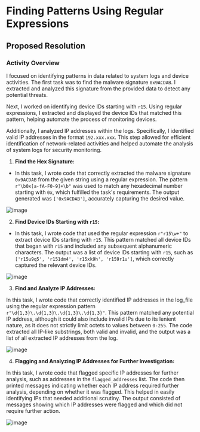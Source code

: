 # Finding Patterns Using Regular Expressions

## Proposed Resolution

### Activity Overview

I focused on identifying patterns in data related to system logs and device activities. The first task was to find the malware signature `0x9ACDAB`. I extracted and analyzed this signature from the provided data to detect any potential threats.

Next, I worked on identifying device IDs starting with `r15`. Using regular expressions, I extracted and displayed the device IDs that matched this pattern, helping automate the process of monitoring devices.

Additionally, I analyzed IP addresses within the logs. Specifically, I identified valid IP addresses in the format `192.xxx.xxx`. This step allowed for efficient identification of network-related activities and helped automate the analysis of system logs for security monitoring.

1. **Find the Hex Signature:**

- In this task, I wrote code that correctly extracted the malware signature `0x9ACDAB` from the given string using a regular expression. The pattern `r"\b0x[a-fA-F0-9]+\b"` was used to match any hexadecimal number starting with `0x`, which fulfilled the task's requirements. The output generated was `['0x9ACDAB']`, accurately capturing the desired value.

![image](https://github.com/user-attachments/assets/4b805099-e7c7-402c-880c-aa9401b8bd80)

2. **Find Device IDs Starting with `r15`:**

- In this task, I wrote code that used the regular expression `r"r15\w+"` to extract device IDs starting with `r15`. This pattern matched all device IDs that began with `r15` and included any subsequent alphanumeric characters. The output was a list of device IDs starting with `r15`, such as `['r15u9q5', 'r151dm4', 'r15xk9h', 'r159r1u']`, which correctly captured the relevant device IDs.

![image](https://github.com/user-attachments/assets/d2c5cf8f-93e6-4627-b9d0-60eaf0bfba49)

3. **Find and Analyze IP Addresses:**

In this task, I wrote code that correctly identified IP addresses in the log_file using the regular expression pattern `r"\d{1,3}\.\d{1,3}\.\d{1,3}\.\d{1,3}"`. This pattern matched any potential IP address, although it could also include invalid IPs due to its lenient nature, as it does not strictly limit octets to values between `0-255`. The code extracted all IP-like substrings, both valid and invalid, and the output was a list of all extracted IP addresses from the log.

![image](https://github.com/user-attachments/assets/09ce9d95-d0e2-40e7-b007-187af95a5fff)

4. **Flagging and Analyzing IP Addresses for Further Investigation:**

In this task, I wrote code that flagged specific IP addresses for further analysis, such as addresses in the `flagged_addresses` list. The code then printed messages indicating whether each IP address required further analysis, depending on whether it was flagged. This helped in easily identifying IPs that needed additional scrutiny. The output consisted of messages showing which IP addresses were flagged and which did not require further action.

![image](https://github.com/user-attachments/assets/918964f3-9d14-427e-b1f0-5d50ce1170a5)
